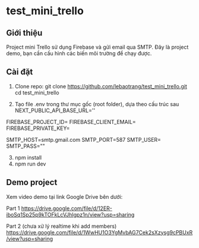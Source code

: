 # test_mini_trello
## Giới thiệu
Project mini Trello sử dụng Firebase và gửi email qua SMTP. Đây là project demo, bạn cần cấu hình các biến môi trường để chạy được.

## Cài đặt

1. Clone repo:
   git clone https://github.com/lebaotrang/test_mini_trello.git
   cd test_mini_trello

2. Tạo file .env trong thư mục gốc (root folder), dựa theo cấu trúc sau
NEXT_PUBLIC_API_BASE_URL=''

FIREBASE_PROJECT_ID=
FIREBASE_CLIENT_EMAIL=
FIREBASE_PRIVATE_KEY=

SMTP_HOST=smtp.gmail.com
SMTP_PORT=587
SMTP_USER=
SMTP_PASS=""

3. npm install
4. npm run dev

## Demo project

Xem video demo tại link Google Drive bên dưới:

Part 1
https://drive.google.com/file/d/12ER-iboSq1Sp25p9kTOFkLcVJhIgpz1n/view?usp=sharing

Part 2 (chưa xử lý realtime khi add members)
https://drive.google.com/file/d/1WwHU1O3YgMvbAG7Cek2sXzysg9cPBUxR/view?usp=sharing
